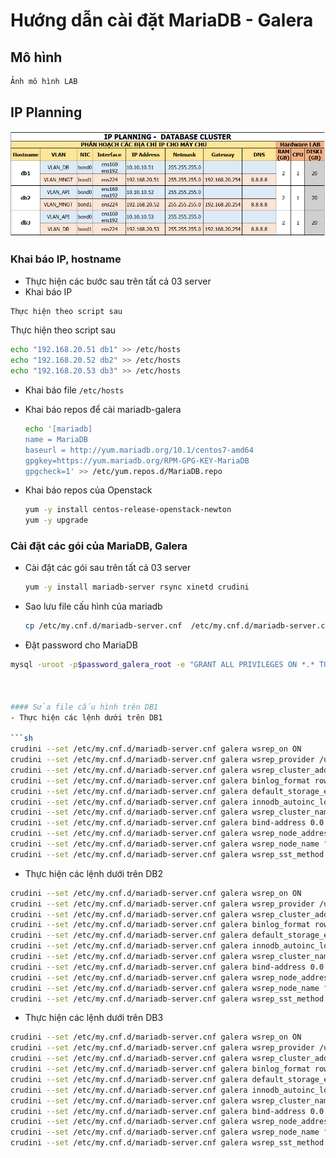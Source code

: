 # Hướng dẫn cài đặt MariaDB - Galera

## Mô hình
```sh
Ảnh mô hình LAB
```

## IP Planning
![DB_IP_Planning.png](../images/DB_IP_Planning.png)

### Khai báo IP, hostname
- Thực hiện các bước sau trên tất cả 03 server 
- Khai báo IP 
```sh
Thực hiện theo script sau
```
Thực hiện theo script sau
  ```sh 
  echo "192.168.20.51 db1" >> /etc/hosts
  echo "192.168.20.52 db2" >> /etc/hosts
  echo "192.168.20.53 db3" >> /etc/hosts
  ```
- Khai báo file `/etc/hosts`


- Khai báo repos để cài mariadb-galera 
  ```sh
  echo '[mariadb]
  name = MariaDB
  baseurl = http://yum.mariadb.org/10.1/centos7-amd64
  gpgkey=https://yum.mariadb.org/RPM-GPG-KEY-MariaDB
  gpgcheck=1' >> /etc/yum.repos.d/MariaDB.repo
  ```

- Khai báo repos của Openstack
  ```sh
  yum -y install centos-release-openstack-newton
  yum -y upgrade
  ```

### Cài đặt các gói của MariaDB, Galera
- Cài đặt các gói sau trên tất cả 03 server 
  ```sh
  yum -y install mariadb-server rsync xinetd crudini
  ```

- Sao lưu file cấu hình của mariadb
  ```sh
  cp /etc/my.cnf.d/mariadb-server.cnf  /etc/my.cnf.d/mariadb-server.cnf.orig
  ```
  
- Đặt password cho MariaDB
```sh
mysql -uroot -p$password_galera_root -e "GRANT ALL PRIVILEGES ON *.* TO 'root'@'%' IDENTIFIED BY '"$password_galera_root"';FLUSH PRIVILEGES;"


  
#### Sửa file cấu hình trên DB1
- Thực hiện các lệnh dưới trên DB1 

```sh
crudini --set /etc/my.cnf.d/mariadb-server.cnf galera wsrep_on ON
crudini --set /etc/my.cnf.d/mariadb-server.cnf galera wsrep_provider /usr/lib64/galera/libgalera_smm.so
crudini --set /etc/my.cnf.d/mariadb-server.cnf galera wsrep_cluster_address "gcomm://192.168.20.51,192.168.20.52,192.168.20.53" 
crudini --set /etc/my.cnf.d/mariadb-server.cnf galera binlog_format row
crudini --set /etc/my.cnf.d/mariadb-server.cnf galera default_storage_engine InnoDB
crudini --set /etc/my.cnf.d/mariadb-server.cnf galera innodb_autoinc_lock_mode 2
crudini --set /etc/my.cnf.d/mariadb-server.cnf galera wsrep_cluster_name "linoxide_cluster"
crudini --set /etc/my.cnf.d/mariadb-server.cnf galera bind-address 0.0.0.0
crudini --set /etc/my.cnf.d/mariadb-server.cnf galera wsrep_node_address "192.168.20.51"
crudini --set /etc/my.cnf.d/mariadb-server.cnf galera wsrep_node_name "db1"
crudini --set /etc/my.cnf.d/mariadb-server.cnf galera wsrep_sst_method rsync
```

- Thực hiện các lệnh dưới trên DB2

```sh
crudini --set /etc/my.cnf.d/mariadb-server.cnf galera wsrep_on ON
crudini --set /etc/my.cnf.d/mariadb-server.cnf galera wsrep_provider /usr/lib64/galera/libgalera_smm.so
crudini --set /etc/my.cnf.d/mariadb-server.cnf galera wsrep_cluster_address "gcomm://192.168.20.51,192.168.20.52,192.168.20.53" 
crudini --set /etc/my.cnf.d/mariadb-server.cnf galera binlog_format row
crudini --set /etc/my.cnf.d/mariadb-server.cnf galera default_storage_engine InnoDB
crudini --set /etc/my.cnf.d/mariadb-server.cnf galera innodb_autoinc_lock_mode 2
crudini --set /etc/my.cnf.d/mariadb-server.cnf galera wsrep_cluster_name "linoxide_cluster"
crudini --set /etc/my.cnf.d/mariadb-server.cnf galera bind-address 0.0.0.0
crudini --set /etc/my.cnf.d/mariadb-server.cnf galera wsrep_node_address "192.168.20.52"
crudini --set /etc/my.cnf.d/mariadb-server.cnf galera wsrep_node_name "db2"
crudini --set /etc/my.cnf.d/mariadb-server.cnf galera wsrep_sst_method rsync
```

- Thực hiện các lệnh dưới trên DB3
```sh
crudini --set /etc/my.cnf.d/mariadb-server.cnf galera wsrep_on ON
crudini --set /etc/my.cnf.d/mariadb-server.cnf galera wsrep_provider /usr/lib64/galera/libgalera_smm.so
crudini --set /etc/my.cnf.d/mariadb-server.cnf galera wsrep_cluster_address "gcomm://192.168.20.51,192.168.20.52,192.168.20.53" 
crudini --set /etc/my.cnf.d/mariadb-server.cnf galera binlog_format row
crudini --set /etc/my.cnf.d/mariadb-server.cnf galera default_storage_engine InnoDB
crudini --set /etc/my.cnf.d/mariadb-server.cnf galera innodb_autoinc_lock_mode 2
crudini --set /etc/my.cnf.d/mariadb-server.cnf galera wsrep_cluster_name "linoxide_cluster"
crudini --set /etc/my.cnf.d/mariadb-server.cnf galera bind-address 0.0.0.0
crudini --set /etc/my.cnf.d/mariadb-server.cnf galera wsrep_node_address "192.168.20.53"
crudini --set /etc/my.cnf.d/mariadb-server.cnf galera wsrep_node_name "db2"
crudini --set /etc/my.cnf.d/mariadb-server.cnf galera wsrep_sst_method rsync
```



